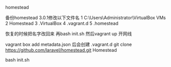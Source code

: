 homestead 

备份homestead 3.0.1修改以下文件名
1 C:\Users\Administrator\VirtualBox VMs
2 Homestead
3 .VirtualBox
4 .vagrant.d
5 .homestead

恢复的时候把名字改回来  再bash init.sh  然后vagrant up  开网线



vagrant box add metadata.json 后会创建 .vagrant.d
git clone https://github.com/laravel/homestead.git Homestead

bash init.sh
